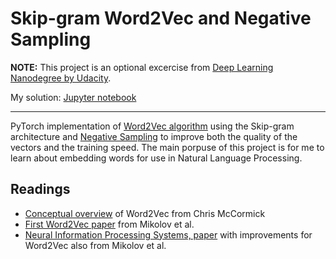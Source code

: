 # Skip-gram Word2Vec and Negative Sampling

**NOTE:** This project is an optional excercise from [Deep Learning Nanodegree by Udacity](https://www.udacity.com/course/deep-learning-nanodegree--nd101).

My solution: [Jupyter notebook](https://nbviewer.jupyter.org/github/jscriptcoder/Skip-gram-Word2Vec/blob/master/Word2Vec.ipynb)

---

PyTorch implementation of [Word2Vec algorithm](https://arxiv.org/abs/1301.3781) using the Skip-gram architecture and [Negative Sampling](https://arxiv.org/abs/1310.4546) to improve both the quality of the vectors and the training speed. The main porpuse of this project is for me to learn about embedding words for use in Natural Language Processing.

## Readings

* [Conceptual overview](http://mccormickml.com/2016/04/19/word2vec-tutorial-the-skip-gram-model/) of Word2Vec from Chris McCormick 
* [First Word2Vec paper](https://arxiv.org/pdf/1301.3781.pdf) from Mikolov et al.
* [Neural Information Processing Systems, paper](http://papers.nips.cc/paper/5021-distributed-representations-of-words-and-phrases-and-their-compositionality.pdf) with improvements for Word2Vec also from Mikolov et al.

